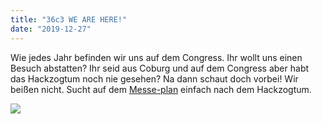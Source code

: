 ```yaml
---
title: "36c3 WE ARE HERE!"
date: "2019-12-27"
---
```


Wie jedes Jahr befinden wir uns auf dem Congress. Ihr wollt uns einen Besuch abstatten? Ihr seid aus Coburg und auf dem Congress aber habt das Hackzogtum noch nie gesehen? Na dann schaut doch vorbei! Wir beißen nicht. Sucht auf dem [Messe-plan](https://36c3.c3nav.de/) einfach nach dem Hackzogtum.

![](https://hackzogtum-coburg.de/wp-content/uploads/2019/12/EMuviyaX0AAB_VN-768x1024.jpeg)
